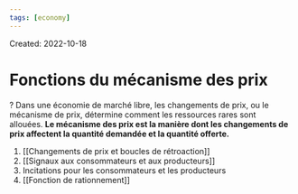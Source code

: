 ```yaml
---
tags: [economy] 
---
```

Created: 2022-10-18

# Fonctions du mécanisme des prix

?
Dans une économie de marché libre, les changements de prix, ou le mécanisme de prix, détermine comment les ressources rares sont allouées. **Le mécanisme des prix est la manière dont les changements de prix affectent la quantité demandée et la quantité offerte.**
<!--SR:!2022-10-21,2,230-->

1. [[Changements de prix et boucles de rétroaction]]
2. [[Signaux aux consommateurs et aux producteurs]]
3. Incitations pour les consommateurs et les producteurs
4. [[Fonction de rationnement]]

